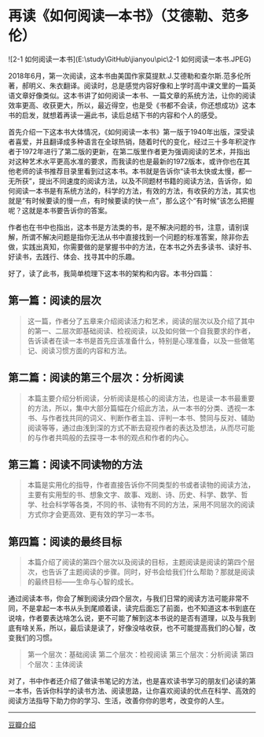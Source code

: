 # 再读《如何阅读一本书》（艾德勒、范多伦）

![2-1 如何阅读一本书](E:\study\GitHub\jianyou\pic\2-1 如何阅读一本书.JPEG)

2018年6月，第一次阅读，这本书由美国作家莫提默.J.艾德勒和查尔斯.范多伦所著，郝明义、朱衣翻译。阅读时，总是感觉内容好像和上学时高中课文里的一篇英语文章好像类似。这本书讲了如何阅读一本书、一篇文章的系统方法，让你的阅读效率更高、收获更大，所以，最近得空，也是受《书都不会读，你还想成功》这本书的启发，就想着再读一遍此书，读后总结下书的内容和个人的感受。

首先介绍一下这本书大体情况，《如何阅读一本书》第一版于1940年出版，深受读者喜爱，并且翻译成多种语言在全球热销，随着时代的变化，经过三十多年积淀作者于1972年进行了第二版的更新，在第二版里作者更为强调阅读的艺术，并指出对这种艺术水平更高水准的要求，而我读的也是最新的1972版本，或许你也在其他老师的读书推荐目录里看到过这本书。本书就是告诉你“读书太快或太慢，都一无所获”，提出不同速度的阅读方法，以及不同题材书籍的阅读方法，告诉你，如何阅读一本书是有系统方法的，科学的方法，有效的方法，有收获的方法，其实也就是“有时候要读的慢一点，有时候要读的快一点”，那么这个“有时候”该怎么把握呢？这就是本书要告诉你的答案。

作者也在书中也指出，这本书是方法类的书，是不解决问题的书，注意，请别误解，所谓不解决问题是指你无法从书中直接找到一个问题的标准答案，除非你去做，实践出真知，你需要做的是掌握书中的方法，在本书之外去多读书、读好书、好读书，去践行、体会、找寻其中的乐趣。

好了，读了此书，我简单梳理下这本书的架构和内容。本书分四篇：

## 第一篇：阅读的层次

> 这一篇，作者分了五章来介绍阅读活力和艺术，阅读的层次以及介绍了其中的第一、二层次即基础阅读、检视阅读，以及如何做一个自我要求的作者，告诉读者在读一本书是首先应该准备什么，特别是心理准备，以及一些做笔记、阅读习惯方面的内容和方法。

## 第二篇：阅读的第三个层次：分析阅读

> 本篇主要介绍分析阅读，分析阅读是核心的阅读方法，也是读一本书最重要的方法，所以，集中大部分篇幅在介绍此方法，从一本书的分类、透视一本书、与作者找共同的词义、判断作者主旨、评判一本书、赞同与反对、辅助阅读等等，通过由浅到深的方式不断去窥视作者的表达及想法，从而尽可能的与作者共鸣般的去探寻一本书的观点和作者的内心。

## 第三篇：阅读不同读物的方法

> 本篇是实用化的指导，作者直接告诉你不同类型的书或者读物的阅读方法，主要有实用型的书、想象文字、故事、戏剧、诗、历史、科学、数学、哲学、社会科学等各类，不同的书、读物有不同的方法，采用不同层次的阅读方式你才会更高效、更有效的学习一本书。

## 第四篇：阅读的最终目标

> 本篇介绍了阅读的第四个层次以及阅读的目标，主题阅读是阅读的第四个层次，也告诉了主题阅读的步骤。同时，好书会给我们什么帮助？那就是阅读的最终目标——生命与心智的成长。

通过阅读本书，你会了解到阅读分四个层次，与我们日常的阅读方法可能非常不同，不是拿起一本书从头到尾顺着读，读完后面忘了前面，也不知道这本书到底在说啥，作者要表达啥怎么说，更不可能了解到这本书说的是否有道理，以及与我到底有啥关系，所以，最后读是读了，好像没啥收获，也不可能提高我们的心智，改变我们的习惯。

> 第一个层次：基础阅读
> 第二个层次：检视阅读
> 第三个层次：分析阅读
> 第四个层次：主体阅读

对了，书中作者还介绍了做读书笔记的方法，也是喜欢读书学习的朋友们必读的第一本书，告诉你科学的读书方法、阅读思路，让你喜欢阅读的优点在科学、高效的阅读方法指导下助力你的学习、生活，改善你你的思考，改变你的人生。

------

[豆瓣介绍](https://book.douban.com/subject/1013208/)

